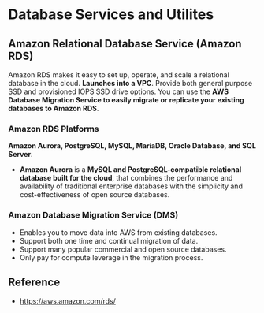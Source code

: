 # Database Services and Utilites

## Amazon Relational Database Service (Amazon RDS) 
Amazon RDS makes it easy to set up, operate, and scale a relational database in the cloud. **Launches into a VPC**. Provide both general purpose SSD and provisioned IOPS SSD drive options.
You can use the **AWS Database Migration Service to easily migrate or replicate your existing databases to Amazon RDS**.
### Amazon RDS Platforms
**Amazon Aurora, PostgreSQL, MySQL, MariaDB, Oracle Database, and SQL Server**.
* **Amazon Aurora** is a **MySQL and PostgreSQL-compatible relational database built for the cloud**, that combines the performance and availability of traditional enterprise databases with the simplicity and cost-effectiveness of open source databases.
### Amazon Database Migration Service (DMS)
* Enables you to move data into AWS from existing databases.
* Support both one time and continual migration of data.
* Support many popular commercial and open source databases.
* Only pay for compute leverage in the migration process. 

## Reference
* https://aws.amazon.com/rds/
